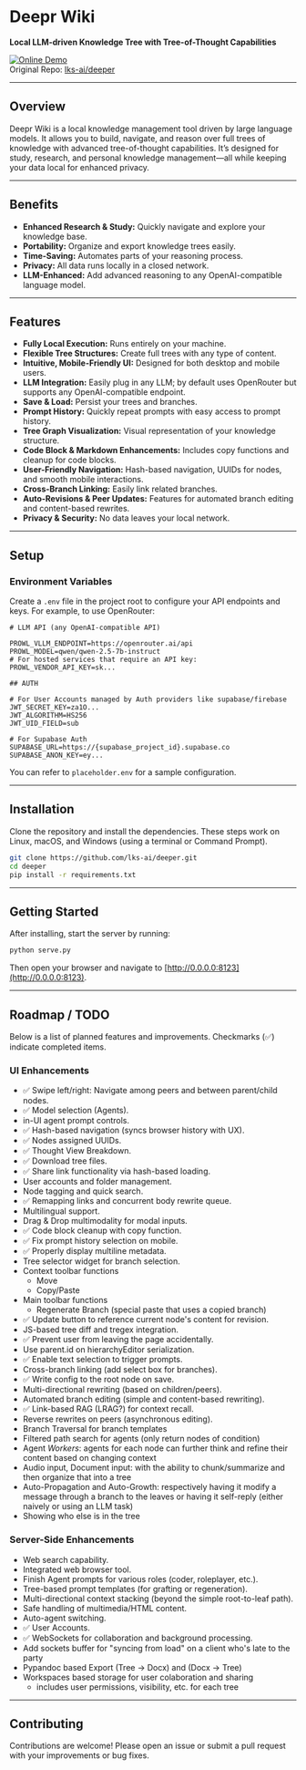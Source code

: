 # Deepr Wiki
**Local LLM-driven Knowledge Tree with Tree-of-Thought Capabilities**

[![Online Demo](https://img.shields.io/badge/Online-Demo-blue)](http://deepr.wiki)  
Original Repo: [lks-ai/deeper](https://github.com/lks-ai/deeper)

---

## Overview

Deepr Wiki is a local knowledge management tool driven by large language models. It allows you to build, navigate, and reason over full trees of knowledge with advanced tree-of-thought capabilities. It’s designed for study, research, and personal knowledge management—all while keeping your data local for enhanced privacy.

---

## Benefits

- **Enhanced Research & Study:** Quickly navigate and explore your knowledge base.
- **Portability:** Organize and export knowledge trees easily.
- **Time-Saving:** Automates parts of your reasoning process.
- **Privacy:** All data runs locally in a closed network.
- **LLM-Enhanced:** Add advanced reasoning to any OpenAI-compatible language model.

---

## Features

- **Fully Local Execution:** Runs entirely on your machine.
- **Flexible Tree Structures:** Create full trees with any type of content.
- **Intuitive, Mobile-Friendly UI:** Designed for both desktop and mobile users.
- **LLM Integration:** Easily plug in any LLM; by default uses OpenRouter but supports any OpenAI-compatible endpoint.
- **Save & Load:** Persist your trees and branches.
- **Prompt History:** Quickly repeat prompts with easy access to prompt history.
- **Tree Graph Visualization:** Visual representation of your knowledge structure.
- **Code Block & Markdown Enhancements:** Includes copy functions and cleanup for code blocks.
- **User-Friendly Navigation:** Hash-based navigation, UUIDs for nodes, and smooth mobile interactions.
- **Cross-Branch Linking:** Easily link related branches.
- **Auto-Revisions & Peer Updates:** Features for automated branch editing and content-based rewrites.
- **Privacy & Security:** No data leaves your local network.

---

## Setup

### Environment Variables

Create a `.env` file in the project root to configure your API endpoints and keys. For example, to use OpenRouter:

```dotenv
# LLM API (any OpenAI-compatible API)

PROWL_VLLM_ENDPOINT=https://openrouter.ai/api
PROWL_MODEL=qwen/qwen-2.5-7b-instruct
# For hosted services that require an API key:
PROWL_VENDOR_API_KEY=sk...

## AUTH

# For User Accounts managed by Auth providers like supabase/firebase
JWT_SECRET_KEY=za1O...
JWT_ALGORITHM=HS256
JWT_UID_FIELD=sub

# For Supabase Auth
SUPABASE_URL=https://{supabase_project_id}.supabase.co
SUPABASE_ANON_KEY=ey...

```

You can refer to `placeholder.env` for a sample configuration.

---

## Installation

Clone the repository and install the dependencies. These steps work on Linux, macOS, and Windows (using a terminal or Command Prompt).

```sh
git clone https://github.com/lks-ai/deeper.git
cd deeper
pip install -r requirements.txt
```

---

## Getting Started

After installing, start the server by running:

```sh
python serve.py
```

Then open your browser and navigate to [http://0.0.0.0:8123](http://0.0.0.0:8123).

---

## Roadmap / TODO

Below is a list of planned features and improvements. Checkmarks (✅) indicate completed items.

### UI Enhancements
- ✅ Swipe left/right: Navigate among peers and between parent/child nodes.
- ✅ Model selection (Agents).
- in-UI agent prompt controls.
- ✅ Hash-based navigation (syncs browser history with UX).
- ✅ Nodes assigned UUIDs.
- ✅ Thought View Breakdown.
- ✅ Download tree files.
- ✅ Share link functionality via hash-based loading.
- User accounts and folder management.
- Node tagging and quick search.
- ✅ Remapping links and concurrent body rewrite queue.
- Multilingual support.
- Drag & Drop multimodality for modal inputs.
- ✅ Code block cleanup with copy function.
- ✅ Fix prompt history selection on mobile.
- ✅ Properly display multiline metadata.
- Tree selector widget for branch selection.
- Context toolbar functions
    - Move
    - Copy/Paste
- Main toolbar functions
    - Regenerate Branch (special paste that uses a copied branch) 
- ✅ Update button to reference current node's content for revision.
- JS-based tree diff and tregex integration.
- ✅ Prevent user from leaving the page accidentally.
- Use parent.id on hierarchyEditor serialization.
- ✅ Enable text selection to trigger prompts.
- Cross-branch linking (add select box for branches).
- ✅ Write config to the root node on save.
- Multi-directional rewriting (based on children/peers).
- Automated branch editing (simple and content-based rewriting).
- ✅ Link-based RAG (LRAG?) for context recall.
- Reverse rewrites on peers (asynchronous editing).
- Branch Traversal for branch templates
- Filtered path search for agents (only return nodes of condition)
- Agent *Workers*: agents for each node can further think and refine their content based on changing context
- Audio input, Document input: with the ability to chunk/summarize and then organize that into a tree
- Auto-Propagation and Auto-Growth: respectively having it modify a message through a branch to the leaves or having it self-reply (either naively or using an LLM task)
- Showing who else is in the tree

### Server-Side Enhancements
- Web search capability.
- Integrated web browser tool.
- Finish Agent prompts for various roles (coder, roleplayer, etc.).
- Tree-based prompt templates (for grafting or regeneration).
- Multi-directional context stacking (beyond the simple root-to-leaf path).
- Safe handling of multimedia/HTML content.
- Auto-agent switching.
- ✅ User Accounts.
- ✅ WebSockets for collaboration and background processing.
- Add sockets buffer for "syncing from load" on a client who's late to the party
- Pypandoc based Export (Tree -> Docx) and (Docx -> Tree)
- Workspaces based storage for user colaboration and sharing
    - includes user permissions, visibility, etc. for each tree

---

## Contributing

Contributions are welcome! Please open an issue or submit a pull request with your improvements or bug fixes.

